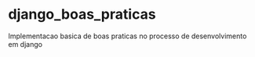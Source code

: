 # django_boas_praticas
Implementacao basica de boas praticas no processo de desenvolvimento em django
